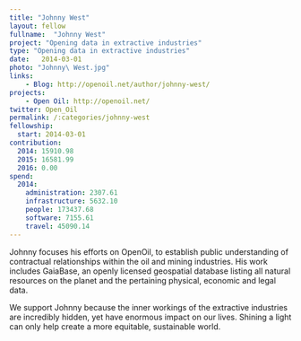 ```yaml
---
title: "Johnny West"
layout: fellow 
fullname:  "Johnny West"
project: "Opening data in extractive industries"
type: "Opening data in extractive industries"
date:   2014-03-01
photo: "Johnny\ West.jpg"
links: 
    - Blog: http://openoil.net/author/johnny-west/
projects:
    - Open Oil: http://openoil.net/
twitter: Open_Oil
permalink: /:categories/johnny-west
fellowship:
  start: 2014-03-01
contribution:
  2014: 15910.98
  2015: 16581.99
  2016: 0.00
spend:
  2014:
    administration: 2307.61
    infrastructure: 5632.10
    people: 173437.68
    software: 7155.61
    travel: 45090.14
---
```


Johnny focuses his efforts on OpenOil, to establish public understanding of contractual relationships within the oil and mining industries. His work includes GaiaBase, an openly licensed geospatial database listing all natural resources on the planet and the pertaining physical, economic and legal data.

We support Johnny because the inner workings of the extractive industries are incredibly hidden, yet have enormous impact on our lives. Shining a light can only help create a more equitable, sustainable world.

